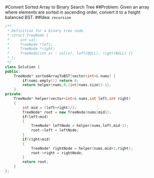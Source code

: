 #Convert Sorted Array to Binary Search Tree
##Problem:
Given an array where elements are sorted in ascending order, convert it to a height balanced BST.
##Idea:
`recursion`
```cpp
/**
 * Definition for a binary tree node.
 * struct TreeNode {
 *     int val;
 *     TreeNode *left;
 *     TreeNode *right;
 *     TreeNode(int x) : val(x), left(NULL), right(NULL) {}
 * };
 */
class Solution {
public:
    TreeNode* sortedArrayToBST(vector<int>& nums) {
        if(nums.empty()) return 0;
        return helper(nums,0,(int)nums.size()-1);
    }
private:
    TreeNode* helper(vector<int>& nums,int left,int right)
    {
        int mid = (left+right)/2;
        TreeNode* root = new TreeNode(nums[mid]);
        if(left<mid)
        {
            TreeNode* leftNode = helper(nums,left,mid-1);
            root->left = leftNode;
        }
        if(right>mid)
        {
            TreeNode* rightNode = helper(nums,mid+1,right);
            root->right = rightNode;
        }
        return root;
    }
};
```